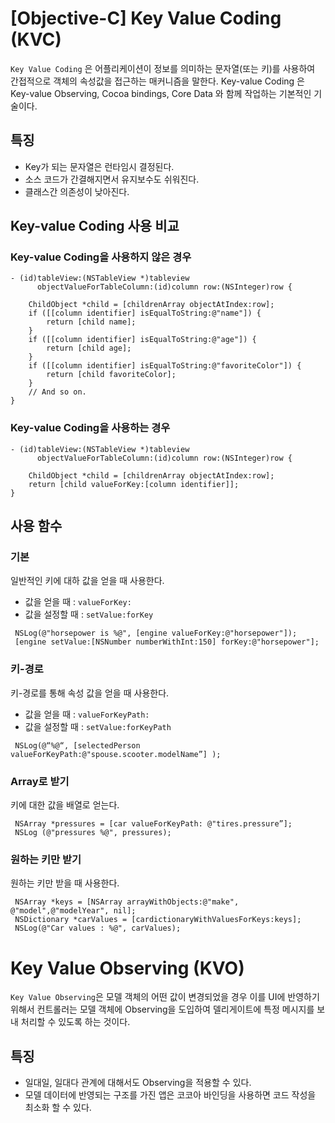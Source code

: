 # [Objective-C] Key Value Coding (KVC)

`Key Value Coding` 은 어플리케이션이 정보를 의미하는 문자열(또는 키)를 사용하여 간접적으로 객체의 속성값을 접근하는 매커니즘을 말한다. Key-value Coding 은 Key-value Observing, Cocoa bindings, Core Data 와 함께 작업하는 기본적인 기술이다.

## 특징
- Key가 되는 문자열은 런타임시 결정된다.
- 소스 코드가 간결해지면서 유지보수도 쉬워진다.
- 클래스간 의존성이 낮아진다.

## Key-value Coding 사용 비교
### Key-value Coding을 사용하지 않은 경우
```objC
- (id)tableView:(NSTableView *)tableview
      objectValueForTableColumn:(id)column row:(NSInteger)row {

    ChildObject *child = [childrenArray objectAtIndex:row];
    if ([[column identifier] isEqualToString:@"name"]) {
        return [child name];
    }
    if ([[column identifier] isEqualToString:@"age"]) {
        return [child age];
    }
    if ([[column identifier] isEqualToString:@"favoriteColor"]) {
        return [child favoriteColor];
    }
    // And so on.
}
```
### Key-value Coding을 사용하는 경우
```objC
- (id)tableView:(NSTableView *)tableview
      objectValueForTableColumn:(id)column row:(NSInteger)row {

    ChildObject *child = [childrenArray objectAtIndex:row];
    return [child valueForKey:[column identifier]];
}
```

## 사용 함수
### 기본
일반적인 키에 대하 값을 얻을 때 사용한다.
- 값을 얻을 때 : `valueForKey:`
- 값을 설정할 때 : `setValue:forKey`
```objC
 NSLog(@"horsepower is %@", [engine valueForKey:@"horsepower"]);
 [engine setValue:[NSNumber numberWithInt:150] forKey:@"horsepower"];
```

### 키-경로
키-경로를 통해 속성 값을 얻을 때 사용한다.
- 값을 얻을 때 : `valueForKeyPath:`
- 값을 설정할 때 : `setValue:forKeyPath`
```objC
 NSLog(@“%@“, [selectedPerson valueForKeyPath:@"spouse.scooter.modelName”] );
```

### Array로 받기
키에 대한 값을 배열로 얻는다.
```objC
 NSArray *pressures = [car valueForKeyPath: @"tires.pressure”];
 NSLog (@"pressures %@", pressures);
```

### 원하는 키만 받기
원하는 키만 받을 때 사용한다.
```objC
 NSArray *keys = [NSArray arrayWithObjects:@"make", @"model",@"modelYear", nil];
 NSDictionary *carValues = [cardictionaryWithValuesForKeys:keys];
 NSLog(@"Car values : %@", carValues);
```


# Key Value Observing (KVO)

`Key Value Observing`은 모델 객체의 어떤 값이 변경되었을 경우 이를 UI에 반영하기 위해서 컨트롤러는 모델 객체에 Observing을 도입하여 델리게이트에 특정 메시지를 보내 처리할 수 있도록 하는 것이다.

## 특징
- 일대일, 일대다 관계에 대해서도 Observing을 적용할 수 있다.
- 모델 데이터에 반영되는 구조를 가진 앱은 코코아 바인딩을 사용하면 코드 작성을 최소화 할 수 있다.



